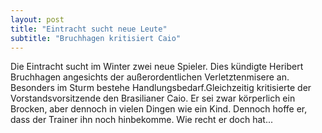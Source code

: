 ```yaml
---
layout: post
title: "Eintracht sucht neue Leute"
subtitle: "Bruchhagen kritisiert Caio"
---
```


Die Eintracht sucht im Winter zwei neue Spieler. Dies kündigte Heribert Bruchhagen angesichts der außerordentlichen Verletztenmisere an. Besonders im Sturm bestehe Handlungsbedarf.Gleichzeitig kritisierte der Vorstandsvorsitzende den Brasilianer Caio. Er sei zwar körperlich ein Brocken, aber dennoch in vielen Dingen wie ein Kind. Dennoch hoffe er, dass der Trainer ihn noch hinbekomme. Wie recht er doch hat... 


